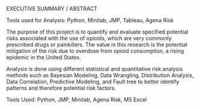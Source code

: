 EXECUTIVE SUMMARY / ABSTRACT

Tools used for Analysis: Python, Minitab, JMP, Tableau, Agena Risk

The purpose of this project is to quantify and evaluate specified potential risks associated with the use of opioids, which are very commonly prescribed drugs or painkillers. The value in this research is the potential mitigation of the risk due to overdose from opioid consumption, a rising epidemic in the United States. 

Analysis is done using different statistical and quantitative risk analysis methods such as Bayesian Modeling, Data Wrangling, Distribution Analysis, Data Correlation, Predictive Modeling, and Fault tree to better identify patterns and therefore potential risk factors.

Tools Used: Python, JMP, Minitab, Agena Risk, MS Excel
